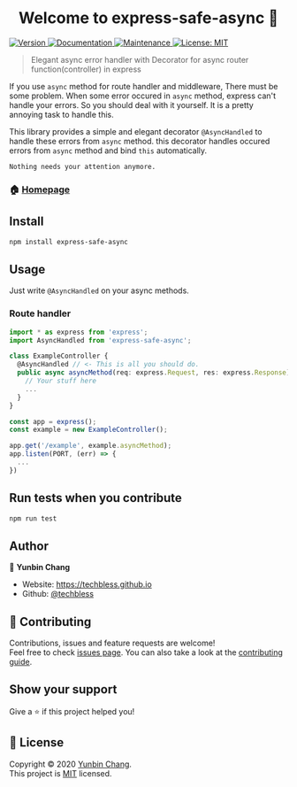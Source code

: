 <h1 align="center">Welcome to express-safe-async 👋</h1>
<p>
  <a href="https://www.npmjs.com/package/express-safe-async" target="_blank">
    <img alt="Version" src="https://img.shields.io/npm/v/express-safe-async.svg">
  </a>
  <a href="https://github.com/techbless/express-safe-async#readme" target="_blank">
    <img alt="Documentation" src="https://img.shields.io/badge/documentation-yes-brightgreen.svg" />
  </a>
  <a href="https://github.com/techbless/express-safe-async/graphs/commit-activity" target="_blank">
    <img alt="Maintenance" src="https://img.shields.io/badge/Maintained%3F-yes-green.svg" />
  </a>
  <a href="https://github.com/techbless/express-safe-async/blob/master/LICENSE" target="_blank">
    <img alt="License: MIT" src="https://img.shields.io/github/license/techbless/express-safe-async" />
  </a>
</p>

> Elegant async error handler with Decorator for async router function(controller) in express   



If you use `async` method for route handler and middleware, There must be some problem. When some error occured in `async` method, express can't handle your errors. So you should deal with it yourself. It is a pretty annoying task to handle this.   

This library provides a simple and elegant decorator `@AsyncHandled` to handle these errors from `async` method. this decorator handles occured errors from `async` method and bind `this` automatically.   

`Nothing needs your attention anymore.`

### 🏠 [Homepage](https://github.com/techbless/express-safe-async)

## Install

```sh
npm install express-safe-async
```

## Usage

Just write `@AsyncHandled` on your async methods.

### Route handler
```typescript
import * as express from 'express';
import AsyncHandled from 'express-safe-async';

class ExampleController {
  @AsyncHandled // <- This is all you should do.
  public async asyncMethod(req: express.Request, res: express.Response) {
    // Your stuff here
    ...
  }
}

const app = express();
const example = new ExampleController();

app.get('/example', example.asyncMethod);
app.listen(PORT, (err) => {
  ...
})
```

## Run tests when you contribute

```sh
npm run test
```

## Author

👤 **Yunbin Chang**

* Website: https://techbless.github.io
* Github: [@techbless](https://github.com/techbless)

## 🤝 Contributing

Contributions, issues and feature requests are welcome!<br />Feel free to check [issues page](https://github.com/techbless/express-safe-async/issues). You can also take a look at the [contributing guide](https://github.com/techbless/express-safe-async/blob/master/CONTRIBUTING.md).

## Show your support

Give a ⭐️ if this project helped you!

## 📝 License

Copyright © 2020 [Yunbin Chang](https://github.com/techbless).<br />
This project is [MIT](https://github.com/techbless/express-safe-async/blob/master/LICENSE) licensed.
